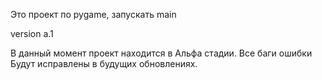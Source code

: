 Это проект по pygame, запускать main

version a.1

В данный момент проект находится в Альфа стадии. Все баги ошибки Будут исправлены в будущих обновлениях. 
